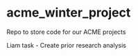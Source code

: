 # acme_winter_project
Repo to store code for  our ACME projects


Liam task - Create prior research analysis
